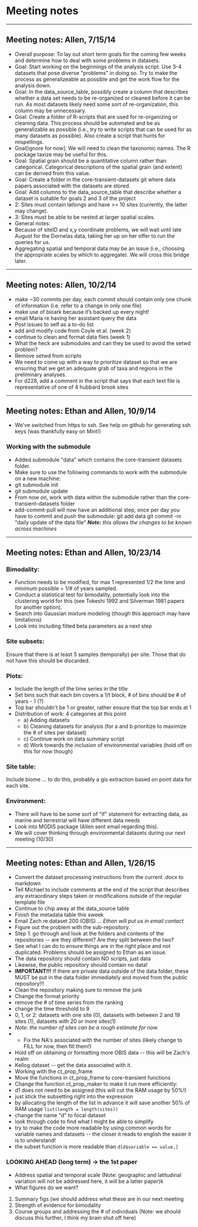 # Meeting notes

***

## Meeting notes: Allen, 7/15/14 

* Overall purpose: To lay out short term goals for the coming few weeks and determine how to deal with some problems in datasets.
* Goal: Start working on the beginnings of the analysis script. Use 3-4 datasets that pose diverse "problems" in doing so. Try to make the process as generalizeable as possible and get the work flow for the analysis down.
* Goal: In the data_source_table, possibly create a column that describes whether a data set needs to be re-organized or cleaned before it can be run. As most datasets likely need some sort of re-organization, this column may be unnecessary.
* Goal: Create a folder of R-scripts that are used for re-organizing or cleaning data. This process should be automated and be as generalizable as possible (i.e., try to write scripts that can be used for as many datasets as possible). Also create a script that hunts for mispellings.
* Goal[ignore for now]: We will need to clean the taxonomic names. The R package taxize may be useful for this.
* Goal: Spatial grain should be a quantitative column rather than categorical. Categorical descriptions of the spatial grain (and extent) can be derived from this value.
* Goal: Create a folder in the core-transient-datasets git where data papers associated with the datasets are stored.
* Goal: Add columns to the data_source_table that describe whether a dataset is suitable for goals 2 and 3 of the project
 * 2: Sites must contain latlongs and have >= 10 sites (currently, the latter may change).
 * 3: Sites must be able to be nested at larger spatial scales.
* General notes:
 * Because of siteID and x,y coordinate problems, we will wait until late August for the Dornelas data, taking her up on her offer to run the queries for us.
 * Aggregating spatial and temporal data may be an issue (i.e., choosing the appropriate scales by which to aggregate). We will cross this bridge later.

***

## Meeting notes: Allen, 10/2/14
* make ~30 commits per day, each commit should contain only one chunk of information (i.e. refer to a change in only one file)
* make use of bioark because it’s backed up every night!
* email Maria re having her assistant query the data
* Post issues to self as a to-do list
* add and modify code from Coyle et al. (week 2)
* continue to clean and format data files (week 1)
* What the heck are submodules and can they be used to avoid the setwd problem?
* Remove setwd from scripts
* We need to come up with a way to prioritize dataset so that we are ensuring that we get an adequate grab of taxa and regions in the preliminary analyses.
* For d228, add a comment in the script that says that each text file is representative of one of 4 hubbard brook sites

***

## Meeting notes: Ethan and Allen, 10/9/14
* We've switched from https to ssh. See help on github for generating ssh keys (was thankfully easy on Mint!)

### Working with the submodule
* Added submodule "data" which contains the core-transient datasets folder.
* Make sure to use the following commands to work with the submodule on a new machine:
* git submodule init
* git submodule update
* From now on, work with data within the submodule rather than the core-transient-datasets folder
* add-commit-pull will now have an additional step, once per day you have to commit and push the submodule:
git add data
git commit -m "daily update of the data file"
_**Note:** this allows the changes to be known across machines_

***

## Meeting notes: Ethan and Allen, 10/23/14

### Bimodality:
* Function needs to be modified, for max 1 represented 1/2 the time and minimum possible = 1/# of years sampled.
* Conduct a statistical test for bimodality, potentially look into the clustering world for this (see Tokeshi 1992 and Silverman 1981 papers for another option).
* Search into Gaussian mixture modeling (though this approach may have limitations)
* Look into including fitted beta parameters as a next step

### Site subsets:
Ensure that there is at least 5 samples (temporally) per site. Those that do not have this should be discarded.

### Plots:
* Include the length of the time series in the title
* Set bins such that each bin covers a 1/t block, # of bins should be # of years - 1 (?)
* Top bar shouldn't be 1 or greater, rather ensure that the top bar ends at 1
* Distribution of work: 4 categories at this point
  * a) Adding datasets
  * b) Cleaning datasets for analysis (for a and b prioritize to maximize the # of sites per dataset)
  * c) Continue work on data summary script
  * d) Work towards the inclusion of environmental variables (hold off on this for now though)

### Site table:
Include biome ... to do this, probably a gis extraction based on point data for each site.

### Environment:
* There will have to be some sort of "if" statement for extracting data, as marine and terrestrial will have different data needs
* Look into MODIS package (Allen sent email regarding this).
* We will cover thinking through environmental datasets during our next meeting (10/30)

***
## Meeting notes: Ethan and Allen, 1/26/15

* Convert the dataset processing instructions from the current .docx to markdown
* Tell Michael to include comments at the end of the script that describes any extraordinary steps taken or modifications outside of the regular template file
* Continue to chip away at the data_source table
* Finish the metadata table this sweek
* Email Zach re dataset 200 (OBIS) ... _Ethan will put us in email contact_
* Figure out the problem with the sub-repository.
 * Step 1: go through and look at the folders and contents of the repositories -- are they different? Are they split between the two?
 * See what I can do to ensure things are in the right place and not duplicated. Problems should be assigned to Ethan as an issue.
 * The data repository should contain NO scripts, just data
 * Likewise, the public repository should contain no data!
 * **IMPORTANT!!!** If there are private data outside of the data folder, these MUST be put in the data folder immediately and moved from the public repository!!!
* Clean the repository making sure to remove the junk
* Change the format priority
 * remove the # of time series from the ranking
 * change the time threshold to 9
 * 0, 1, or 2: datasets with one site (0), datasets with between 2 and 19 sites (1), datasets with 20 or more sites(1)
 * _Note: the number of sites can be a rough estimate for now._
* * Fix the NA's associated with the number of sites (likely change to FILL for now, then fill them!)
* Hold off on obtaining or formatting more OBIS data -- this will be Zach's realm
* Kellog dataset -- get the data associated with it.
* Working with the ct_prop_frame 
 * Move the functions in ct_prop_frame to core-transient functions
 * Change the function ct_prop_maker to make it run more efficiently:
 * d1 does not need to be assigned (this will cut the RAM usage by 50%!)
  * just stick the subsetting right into the expression
  * by allocating the length of the list in advance it will save another 50% of RAM usage
  `list(length = length(sites))`
 * change the name "d" to focal dataset
 * look through code to find what I might be able to simplify
* try to make the code more readable by using common words for variable names and datasets -- the closer it reads to english the easier it is to understand!
* the subset function is more readable than `d[d$variable == value,]`

### LOOKING AHEAD (long term) -> the 1st paper
* Address spatial and temporal scale (Note: geographic and latitudinal variation will not be addressed here, it will be a latter paper)k
* What figures do we want?
 1. Summary figs (we should address what these are in our next meeting
 2. Strength of evidence for bimodality
 3. Course groups and addressing the # of individuals (Note: we should discuss this further, I think my brain shut off here)

